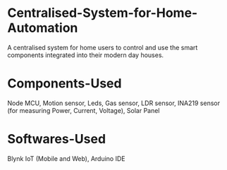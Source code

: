 # Centralised-System-for-Home-Automation
A centralised system for home users to control and use the smart components integrated into their modern day houses.

# Components-Used
Node MCU,
Motion sensor,
Leds,
Gas sensor,
LDR sensor,
INA219 sensor (for measuring Power, Current, Voltage),
Solar Panel

# Softwares-Used
Blynk IoT (Mobile and Web),
Arduino IDE
